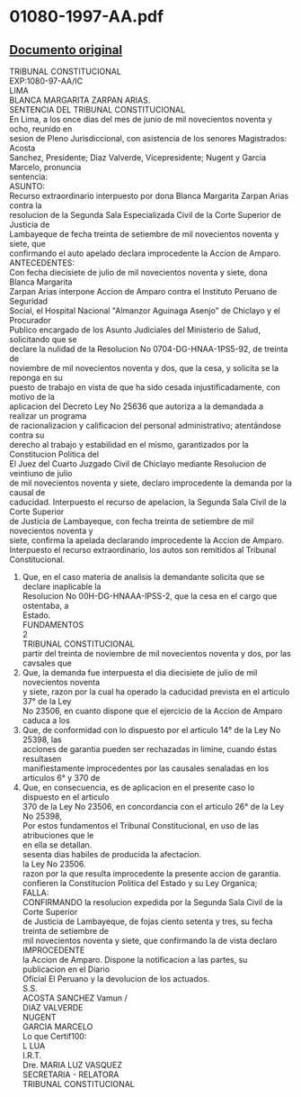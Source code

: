 
01080-1997-AA.pdf
=================
  
[Documento original](https://tc.gob.pe/jurisprudencia/1998/01080-1997-AA.pdf)  
---  
TRIBUNAL CONSTITUCIONAL  
EXP:1080-97-AA/IC  
LIMA  
BLANCA MARGARITA ZARPAN ARIAS.  
SENTENCIA DEL TRIBUNAL CONSTITUCIONAL  
En Lima, a los once dias del mes de junio de mil novecientos noventa y ocho, reunido en  
sesion de Pleno Jurisdiccional, con asistencia de los senores Magistrados: Acosta  
Sanchez, Presidente; Diaz Valverde, Vicepresidente; Nugent y Garcia Marcelo, pronuncia  
sentencia:  
ASUNTO:  
Recurso extraordinario interpuesto por dona Blanca Margarita Zarpan Arias contra la  
resolucion de la Segunda Sala Especializada Civil de la Corte Superior de Justicia de  
Lambayeque de fecha treinta de setiembre de mil novecientos noventa y siete, que  
confirmando el auto apelado declara improcedente la Accion de Amparo.  
ANTECEDENTES:  
Con fecha diecisiete de julio de mil novecientos noventa y siete, dona Blanca Margarita  
Zarpan Arias interpone Accion de Amparo contra el Instituto Peruano de Seguridad  
Social, el Hospital Nacional "Almanzor Aguinaga Asenjo" de Chiclayo y el Procurador  
Publico encargado de los Asunto Judiciales del Ministerio de Salud, solicitando que se  
declare la nulidad de la Resolucion No 0704-DG-HNAA-1PS5-92, de treinta de  
noviembre de mil novecientos noventa y dos, que la cesa, y solicita se la reponga en su  
puesto de trabajo en vista de que ha sido cesada injustificadamente, con motivo de la  
aplicacion del Decreto Ley No 25636 que autoriza a la demandada a realizar un programa  
de racionalizacion y calificacion del personal administrativo; atentândose contra su  
derecho al trabajo y estabilidad en el mismo, garantizados por la Constitucion Politica del  
El Juez del Cuarto Juzgado Civil de Chiclayo mediante Resolucion de veintiuno de julio  
de mil novecientos noventa y siete, declaro improcedente la demanda por la causal de  
caducidad. Interpuesto el recurso de apelacion, la Segunda Sala Civil de la Corte Superior  
de Justicia de Lambayeque, con fecha treinta de setiembre de mil novecientos noventa y  
siete, confirma la apelada declarando improcedente la Accion de Amparo.  
Interpuesto el recurso extraordinario, los autos son remitidos al Tribunal Constitucional.  
1. Que, en el caso materia de analisis la demandante solicita que se declare inaplicable la  
Resolucion No 00H-DG-HNAAA-IPSS-2, que la cesa en el cargo que ostentaba, a  
Estado.  
FUNDAMENTOS  
2  
TRIBUNAL CONSTITUCIONAL  
partir del treinta de noviembre de mil novecientos noventa y dos, por las cavsales que  
2. Que, la demanda fue interpuesta el dia diecisiete de julio de mil novecientos noventa  
y siete, razon por la cual ha operado la caducidad prevista en el articulo 37° de la Ley  
No 23506, en cuanto dispone que el ejercicio de la Accion de Amparo caduca a los  
3. Que, de conformidad con lo dispuesto por el articulo 14° de la Ley No 25398, las  
acciones de garantia pueden ser rechazadas in limine, cuando éstas resultasen  
manifiestamente improcedentes por las causales senaladas en los articulos 6° y 370 de  
4. Que, en consecuencia, es de aplicacion en el presente caso lo dispuesto en el articulo  
370 de la Ley No 23506, en concordancia con el articulo 26° de la Ley No 25398,  
Por estos fundamentos el Tribunal Constitucional, en uso de las atribuciones que le  
en ella se detallan.  
sesenta dias habiles de producida la afectacion.  
la Ley No 23506.  
razon por la que resulta improcedente la presente accion de garantia.  
confieren la Constitucion Politica del Estado y su Ley Organica;  
FALLA:  
CONFIRMANDO la resolucion expedida por la Segunda Sala Civil de la Corte Superior  
de Justicia de Lambayeque, de fojas ciento setenta y tres, su fecha treinta de setiembre de  
mil novecientos noventa y siete, que confirmando la de vista declaro IMPROCEDENTE  
la Accion de Amparo. Dispone la notificacion a las partes, su publicacion en el Diario  
Oficial El Peruano y la devolucion de los actuados.  
S.S.  
ACOSTA SANCHEZ Vamun /  
DIAZ VALVERDE  
NUGENT  
GARCIA MARCELO  
Lo que Certif100:  
L LUA  
I.R.T.  
Dre. MARIA LUZ VASQUEZ  
SECRETARIA - RELATORA  
TRIBUNAL CONSTITUCIONAL